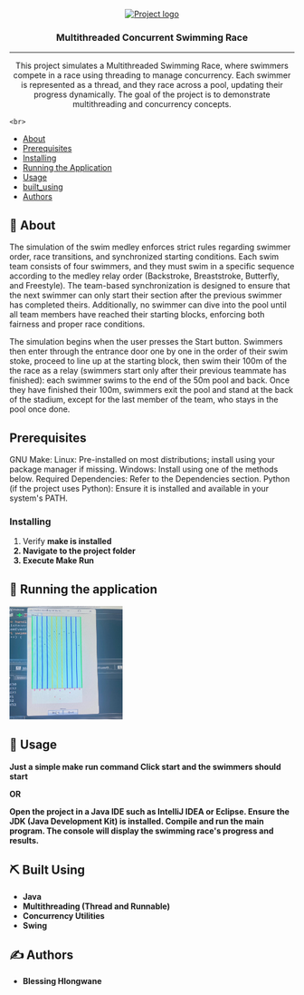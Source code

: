 <p align="center">
  <a href="" rel="noopener">
 <img width=200px height=200px src="https://i.imgur.com/6wj0hh6.jpg" alt="Project logo"></a>
</p>

<h3 align="center">Multithreaded Concurrent Swimming Race</h3>


---

<p align="center">This project simulates a Multithreaded Swimming Race, where swimmers compete in a race using threading to manage concurrency. Each swimmer is represented as a thread, and they race across a pool, updating their progress dynamically. The goal of the project is to demonstrate multithreading and concurrency concepts.

    <br> 
</p>

- [About](#about)
- [Prerequisites](#prerequisites)
- [Installing](#installing)
- [Running the Application](#tests)
- [Usage](usage)
- [built_using](built_using)
- [Authors](#authors)


## 🧐 About <a name = "about"></a>
The simulation of the swim medley enforces strict rules regarding swimmer order, race transitions,
and synchronized starting conditions. Each swim team consists of four swimmers, and they must
swim in a specific sequence according to the medley relay order (Backstroke, Breaststroke,
Butterfly, and Freestyle). The team-based synchronization is designed to ensure that the next
swimmer can only start their section after the previous swimmer has completed theirs.
Additionally, no swimmer can dive into the pool until all team members have reached their starting
blocks, enforcing both fairness and proper race conditions.


The simulation begins when the user presses the Start button.
Swimmers then enter through the entrance door one by one in the order of their swim stoke,
proceed to line up at the starting block, then swim their 100m of the the race as a relay
(swimmers start only after their previous teammate has finished): each swimmer swims to the
end of the 50m pool and back. Once they have finished their 100m, swimmers exit the pool
and stand at the back of the stadium, except for the last member of the team, who stays in the
pool once done.

## Prerequisites <a name = "prerequisites"></a>

GNU Make:
Linux: Pre-installed on most distributions; install using your package manager if missing.
Windows: Install using one of the methods below.
Required Dependencies: Refer to the Dependencies section.
Python (if the project uses Python): Ensure it is installed and available in your system's PATH.

### Installing <a name = "installing"></a>

1. Verify <b>make<b> is installed
2. Navigate to the project folder
3. Execute Make Run

## 🔧 Running the application <a name = "tests"></a>

<img width=200px height=200px src="screenshot.jpeg">


## 🎈 Usage <a name="usage"></a>

Just a simple make run command 
Click start and the swimmers should start

OR

Open the project in a Java IDE such as IntelliJ IDEA or Eclipse.
Ensure the JDK (Java Development Kit) is installed.
Compile and run the main program.
The console will display the swimming race's progress and results.


## ⛏️ Built Using <a name = "built_using"></a>

- Java
- Multithreading (Thread and Runnable)
- Concurrency Utilities
- Swing

## ✍️ Authors <a name = "authors"></a>

- Blessing Hlongwane
